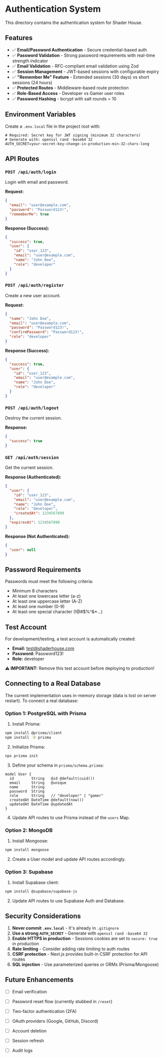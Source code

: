 # Authentication System

This directory contains the authentication system for Shader House.

## Features

- ✅ **Email/Password Authentication** - Secure credential-based auth
- ✅ **Password Validation** - Strong password requirements with real-time strength indicator
- ✅ **Email Validation** - RFC-compliant email validation using Zod
- ✅ **Session Management** - JWT-based sessions with configurable expiry
- ✅ **"Remember Me" Feature** - Extended sessions (30 days) vs short sessions (24 hours)
- ✅ **Protected Routes** - Middleware-based route protection
- ✅ **Role-Based Access** - Developer vs Gamer user roles
- ✅ **Password Hashing** - bcrypt with salt rounds = 10

## Environment Variables

Create a `.env.local` file in the project root with:

```env
# Required: Secret key for JWT signing (minimum 32 characters)
# Generate with: openssl rand -base64 32
AUTH_SECRET=your-secret-key-change-in-production-min-32-chars-long
```

## API Routes

### `POST /api/auth/login`
Login with email and password.

**Request:**
```json
{
  "email": "user@example.com",
  "password": "Password123!",
  "rememberMe": true
}
```

**Response (Success):**
```json
{
  "success": true,
  "user": {
    "id": "user_123",
    "email": "user@example.com",
    "name": "John Doe",
    "role": "developer"
  }
}
```

### `POST /api/auth/register`
Create a new user account.

**Request:**
```json
{
  "name": "John Doe",
  "email": "user@example.com",
  "password": "Password123!",
  "confirmPassword": "Password123!",
  "role": "developer"
}
```

**Response (Success):**
```json
{
  "success": true,
  "user": {
    "id": "user_123",
    "email": "user@example.com",
    "name": "John Doe",
    "role": "developer"
  }
}
```

### `POST /api/auth/logout`
Destroy the current session.

**Response:**
```json
{
  "success": true
}
```

### `GET /api/auth/session`
Get the current session.

**Response (Authenticated):**
```json
{
  "user": {
    "id": "user_123",
    "email": "user@example.com",
    "name": "John Doe",
    "role": "developer",
    "createdAt": 1234567890
  },
  "expiresAt": 1234567890
}
```

**Response (Not Authenticated):**
```json
{
  "user": null
}
```

## Password Requirements

Passwords must meet the following criteria:
- Minimum 8 characters
- At least one lowercase letter (a-z)
- At least one uppercase letter (A-Z)
- At least one number (0-9)
- At least one special character (!@#$%^&*...)

## Test Account

For development/testing, a test account is automatically created:
- **Email:** test@shaderhouse.com
- **Password:** Password123!
- **Role:** developer

**⚠️ IMPORTANT:** Remove this test account before deploying to production!

## Connecting to a Real Database

The current implementation uses in-memory storage (data is lost on server restart). To connect a real database:

### Option 1: PostgreSQL with Prisma

1. Install Prisma:
```bash
npm install @prisma/client
npm install -D prisma
```

2. Initialize Prisma:
```bash
npx prisma init
```

3. Define your schema in `prisma/schema.prisma`:
```prisma
model User {
  id        String   @id @default(cuid())
  email     String   @unique
  name      String
  password  String
  role      String   // "developer" | "gamer"
  createdAt DateTime @default(now())
  updatedAt DateTime @updatedAt
}
```

4. Update API routes to use Prisma instead of the `users` Map.

### Option 2: MongoDB

1. Install Mongoose:
```bash
npm install mongoose
```

2. Create a User model and update API routes accordingly.

### Option 3: Supabase

1. Install Supabase client:
```bash
npm install @supabase/supabase-js
```

2. Update API routes to use Supabase Auth and Database.

## Security Considerations

1. **Never commit `.env.local`** - It's already in `.gitignore`
2. **Use a strong `AUTH_SECRET`** - Generate with `openssl rand -base64 32`
3. **Enable HTTPS in production** - Sessions cookies are set to `secure: true` in production
4. **Rate limiting** - Consider adding rate limiting to auth routes
5. **CSRF protection** - Next.js provides built-in CSRF protection for API routes
6. **SQL injection** - Use parameterized queries or ORMs (Prisma/Mongoose)

## Future Enhancements

- [ ] Email verification
- [ ] Password reset flow (currently stubbed in `/reset`)
- [ ] Two-factor authentication (2FA)
- [ ] OAuth providers (Google, GitHub, Discord)
- [ ] Account deletion
- [ ] Session refresh
- [ ] Audit logs


